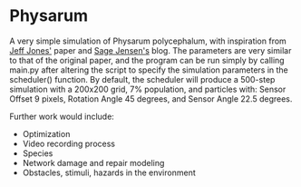 # Physarum

A very simple simulation of Physarum polycephalum, with inspiration from [Jeff Jones'](https://uwe-repository.worktribe.com/output/980579) paper and [Sage Jensen's](https://sagejenson.com/physarum) blog. The parameters are very similar to that of the original paper, and the program can be run simply by calling main.py after altering the script to specify the simulation parameters in the scheduler() function. By default, the scheduler will produce a 500-step simulation with a 200x200 grid, 7% population, and particles with: Sensor Offset 9 pixels, Rotation Angle 45 degrees, and Sensor Angle 22.5 degrees. 

Further work would include:

* Optimization
* Video recording process
* Species
* Network damage and repair modeling
* Obstacles, stimuli, hazards in the environment
